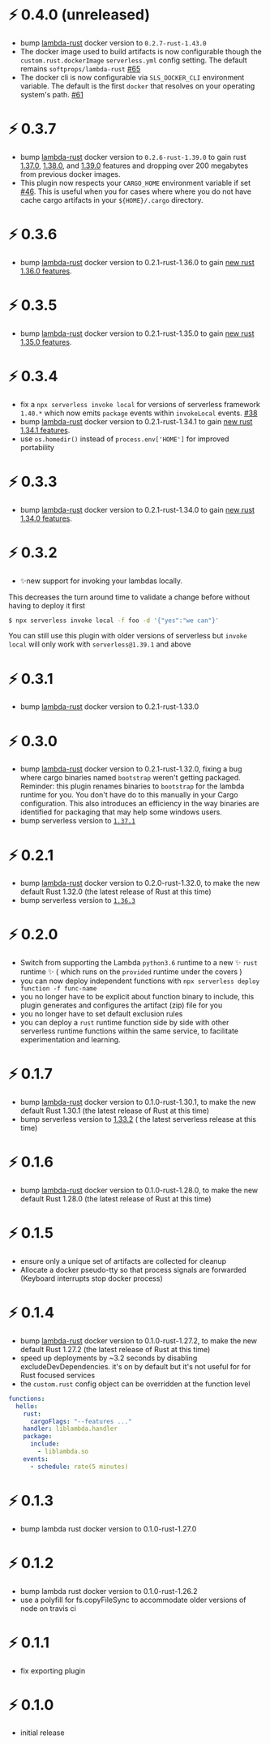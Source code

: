 # ⚡ 0.4.0 (unreleased)

* bump [lambda-rust](https://hub.docker.com/r/softprops/lambda-rust/) docker version to `0.2.7-rust-1.43.0`
* The docker image used to build artifacts is now configurable though the `custom.rust.dockerImage` `serverless.yml` config setting. The default remains `softprops/lambda-rust` [#65](https://github.com/softprops/serverless-rust/pull/65)
* The docker cli is now configurable via `SLS_DOCKER_CLI` environment variable. The default is the first `docker` that resolves on your operating system's path. [#61](https://github.com/softprops/serverless-rust/pull/61)

# ⚡ 0.3.7

* bump [lambda-rust](https://hub.docker.com/r/softprops/lambda-rust/) docker version to `0.2.6-rust-1.39.0` to gain rust [1.37.0](https://blog.rust-lang.org/2019/08/15/Rust-1.37.0.html), [1.38.0](https://blog.rust-lang.org/2019/09/26/Rust-1.38.0.html), and   [1.39.0](https://blog.rust-lang.org/2019/11/07/Rust-1.39.0.html) features and dropping over 200 megabytes from previous docker images.
* This plugin now respects your `CARGO_HOME` environment variable if set [#46](https://github.com/softprops/serverless-rust/pull/46). This is useful when you for cases where where you do not have cache cargo artifacts in your `${HOME}/.cargo` directory.

# ⚡ 0.3.6

*  bump [lambda-rust](https://hub.docker.com/r/softprops/lambda-rust/) docker version to 0.2.1-rust-1.36.0 to gain [new rust 1.36.0 features](https://blog.rust-lang.org/2019/07/04/Rust-1.36.0.html).

# ⚡ 0.3.5

*  bump [lambda-rust](https://hub.docker.com/r/softprops/lambda-rust/) docker version to 0.2.1-rust-1.35.0 to gain [new rust 1.35.0 features](https://blog.rust-lang.org/2019/05/23/Rust-1.35.0.html).

# ⚡ 0.3.4

- fix a `npx serverless invoke local` for versions of serverless framework `1.40.*` which now emits `package` events  within `invokeLocal` events. [#38](https://github.com/softprops/serverless-rust/pull/38)
- bump [lambda-rust](https://hub.docker.com/r/softprops/lambda-rust/) docker version to 0.2.1-rust-1.34.1 to gain [new rust 1.34.1 features](https://blog.rust-lang.org/2019/04/25/Rust-1.34.1.html).
- use `os.homedir()` instead of `process.env['HOME']` for improved portability

# ⚡ 0.3.3

- bump [lambda-rust](https://hub.docker.com/r/softprops/lambda-rust/) docker version to 0.2.1-rust-1.34.0 to gain [new rust 1.34.0 features](https://blog.rust-lang.org/2019/04/11/Rust-1.34.0.html).

# ⚡ 0.3.2

- ✨new support for invoking your lambdas locally.

This decreases the turn around time to validate a change before
without having to deploy it first

```sh
$ npx serverless invoke local -f foo -d '{"yes":"we can"}'
```

You can still use this plugin with older versions of serverless but `invoke local` will only work with `serverless@1.39.1` and above

# ⚡ 0.3.1

- bump [lambda-rust](https://hub.docker.com/r/softprops/lambda-rust/) docker version to 0.2.1-rust-1.33.0

# ⚡ 0.3.0

- bump [lambda-rust](https://hub.docker.com/r/softprops/lambda-rust/) docker version to 0.2.1-rust-1.32.0, fixing a bug where cargo binaries named `bootstrap` weren't getting packaged. Reminder: this plugin renames binaries to `bootstrap` for the lambda runtime for you. You don't have do to this manually in your Cargo configuration. This also introduces an efficiency in the way binaries are identified for packaging that may help some windows users.
- bump serverless version to [`1.37.1`](https://github.com/serverless/serverless/releases/tag/v1.37.1)


# ⚡ 0.2.1

- bump [lambda-rust](https://hub.docker.com/r/softprops/lambda-rust/) docker version to 0.2.0-rust-1.32.0, to make the new default Rust 1.32.0 (the latest release of Rust at this time)
- bump serverless version to [`1.36.3`](https://github.com/serverless/serverless/releases/tag/v1.36.3)

# ⚡ 0.2.0

- Switch from supporting the Lambda `python3.6` runtime to a new ✨ `rust` runtime ✨ ( which runs on the `provided` runtime under the covers )
- you can now deploy independent functions with `npx serverless deploy function -f func-name`
- you no longer have to be explicit about function binary to include, this plugin generates and configures the artifact (zip) file for you
- you no longer have to set default exclusion rules
- you can deploy a `rust` runtime function side by side with other serverless runtime functions
  within the same service, to facilitate experimentation and learning.

# ⚡ 0.1.7

- bump [lambda-rust](https://hub.docker.com/r/softprops/lambda-rust/) docker version to 0.1.0-rust-1.30.1, to make the new default Rust 1.30.1 (the latest release of Rust at this time)
- bump serverless version to [1.33.2](https://github.com/serverless/serverless/blob/master/CHANGELOG.md#1332-18112018) ( the latest serverless release at this time)

# ⚡ 0.1.6

- bump [lambda-rust](https://hub.docker.com/r/softprops/lambda-rust/) docker version to 0.1.0-rust-1.28.0, to make the new default Rust 1.28.0 (the latest release of Rust at this time)

# ⚡ 0.1.5

- ensure only a unique set of artifacts are collected for cleanup
- Allocate a docker pseudo-tty so that process signals are forwarded (Keyboard interrupts stop docker process)

# ⚡ 0.1.4

- bump [lambda-rust](https://hub.docker.com/r/softprops/lambda-rust/) docker version to 0.1.0-rust-1.27.2, to make the new default Rust 1.27.2 (the latest release of Rust at this time)
- speed up deployments by ~3.2 seconds by disabling excludeDevDependencies. it's on by default but it's not useful for for Rust focused services
- the `custom.rust` config object can be overridden at the function level

```yaml
functions:
  hello:
    rust:
      cargoFlags: "--features ..."
    handler: liblambda.handler
    package:
      include:
        - liblambda.so
    events:
      - schedule: rate(5 minutes)
```

# ⚡ 0.1.3

- bump lambda rust docker version to 0.1.0-rust-1.27.0

# ⚡ 0.1.2

- bump lambda rust docker version to 0.1.0-rust-1.26.2
- use a polyfill for fs.copyFileSync to accommodate older versions of node on travis ci

# ⚡ 0.1.1

- fix exporting plugin

# ⚡ 0.1.0

- initial release
